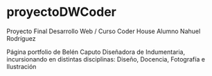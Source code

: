 # proyectoDWCoder
Proyecto Final Desarrollo Web / Curso Coder House
Alumno Nahuel Rodríguez


Página portfolio de Belén Caputo
Diseñadora de Indumentaria, incursionando en distintas disciplinas:
Diseño, Docencia, Fotografía e Ilustración
